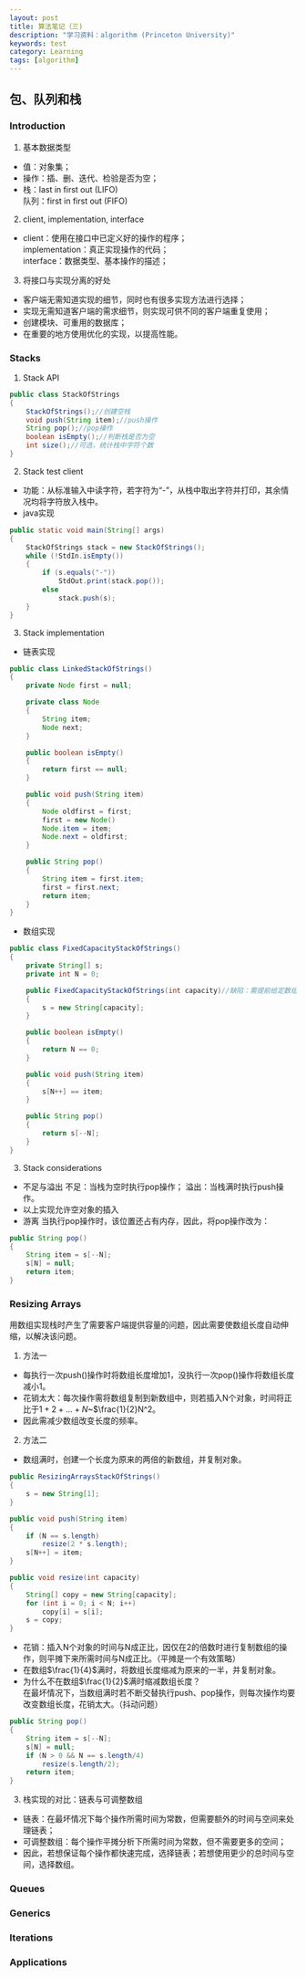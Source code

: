 ```yaml
---
layout: post
title: 算法笔记（三)
description: "学习资料：algorithm (Princeton University)"
keywords: test
category: Learning
tags: [algorithm]
---
```



## 包、队列和栈

### Introduction
1. 基本数据类型  
* 值：对象集； 
* 操作：插、删、迭代、检验是否为空；
* 栈：last in first out (LIFO)  
队列：first in first out (FIFO)  
2. client, implementation, interface
* client：使用在接口中已定义好的操作的程序；  
implementation：真正实现操作的代码；  
interface：数据类型、基本操作的描述；
3. 将接口与实现分离的好处
* 客户端无需知道实现的细节，同时也有很多实现方法进行选择；
* 实现无需知道客户端的需求细节，则实现可供不同的客户端重复使用；
* 创建模块、可重用的数据库；
* 在重要的地方使用优化的实现，以提高性能。

### Stacks
1. Stack API

```java
public class StackOfStrings
{
    StackOfStrings();//创建空栈
    void push(String item);//push操作
    String pop();//pop操作
    boolean isEmpty();//判断栈是否为空
    int size();//可选，统计栈中字符个数
} 
```

2. Stack test client
* 功能：从标准输入中读字符，若字符为“-”，从栈中取出字符并打印，其余情况均将字符放入栈中。
* java实现

```java
public static void main(String[] args)
{
    StackOfStrings stack = new StackOfStrings();
    while (!StdIn.isEmpty())
    {
        if (s.equals("-"))
            StdOut.print(stack.pop());
        else
            stack.push(s);
    }
} 
```

3. Stack implementation
* 链表实现

```java
public class LinkedStackOfStrings()
{
    private Node first = null;

    private class Node
    {
        String item;
        Node next;
    }

    public boolean isEmpty()
    {
        return first == null;
    }

    public void push(String item)
    {
        Node oldfirst = first;
        first = new Node()
        Node.item = item;
        Node.next = oldfirst;
    }

    public String pop()
    {
        String item = first.item;
        first = first.next;
        return item;
    }
}
```

* 数组实现

```java
public class FixedCapacityStackOfStrings()
{
    private String[] s;
    private int N = 0;

    public FixedCapacityStackOfStrings(int capacity)//缺陷：需提前给定数组大小，会有溢出问题；且需要client提供容量，破坏了API
    {
        s = new String[capacity];
    }

    public boolean isEmpty()
    {
        return N == 0;
    }

    public void push(String item)
    {
        s[N++] == item;
    }

    public String pop()
    {
        return s[--N];
    }
}
```

3. Stack considerations
* 不足与溢出
不足：当栈为空时执行pop操作；
溢出：当栈满时执行push操作。
* 以上实现允许空对象的插入
* 游离
当执行pop操作时，该位置还占有内存，因此，将pop操作改为：
```java
public String pop()
{
    String item = s[--N];
    s[N] = null;
    return item;
}
```

### Resizing Arrays
用数组实现栈时产生了需要客户端提供容量的问题，因此需要使数组长度自动伸缩，以解决该问题。
1. 方法一
* 每执行一次push()操作时将数组长度增加1，没执行一次pop()操作将数组长度减小1。
* 花销太大：每次操作需将数组复制到新数组中，则若插入N个对象，时间将正比于$1+2+...+N$~$\frac{1}{2}N^2。
* 因此需减少数组改变长度的频率。 
2. 方法二
* 数组满时，创建一个长度为原来的两倍的新数组，并复制对象。

```java
public ResizingArraysStackOfStrings()
{
    s = new String[1];
}

public void push(String item)
{
    if (N == s.length)
        resize(2 * s.length);
    s[N++] = item;
}

public void resize(int capacity)
{
    String[] copy = new String[capacity];
    for (int i = 0; i < N; i++)
        copy[i] = s[i];
    s = copy;
}
```

* 花销：插入N个对象的时间与N成正比，因仅在2的倍数时进行复制数组的操作，则平摊下来所需时间与N成正比。（平摊是一个有效策略）
* 在数组$\frac{1}{4}$满时，将数组长度缩减为原来的一半，并复制对象。
* 为什么不在数组$\frac{1}{2}$满时缩减数组长度？  
在最坏情况下，当数组满时若不断交替执行push、pop操作，则每次操作均要改变数组长度，花销太大。（抖动问题）

```java
public String pop()
{
    String item = s[--N];
    s[N] = null;
    if (N > 0 && N == s.length/4)
        resize(s.length/2);
    return item;
}
```
3. 栈实现的对比：链表与可调整数组
* 链表：在最坏情况下每个操作所需时间为常数，但需要额外的时间与空间来处理链表；
* 可调整数组：每个操作平摊分析下所需时间为常数，但不需要更多的空间；
* 因此，若想保证每个操作都快速完成，选择链表；若想使用更少的总时间与空间，选择数组。

### Queues

### Generics

### Iterations

### Applications